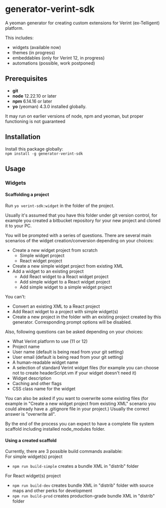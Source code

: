 # generator-verint-sdk

A yeoman generator for creating custom extensions for Verint (ex-Telligent) 
platform.

This includes: 
* widgets (available now)
* themes (in progress)
* embeddables (only for Verint 12, in progress)
* automations (possible, work postponed)

## Prerequisites

* **git**
* **node** 12.22.10 or later
* **npm** 6.14.16 or later
* **yo** (yeoman) 4.3.0 installed globally. 

It may run on earlier versions of node, npm and yeoman, but proper 
functioning is not guaranteed

## Installation

Install this package globally:  
`npm install -g generator-verint-sdk`

## Usage

### Widgets

#### Scaffolding a project

Run `yo verint-sdk:widget` in the folder of the project. 

Usually it's assumed that you have this folder under git version control, for 
example you created a bitbucket repository for your new project and cloned it 
to your PC.

You will be prompted with a series of questions. There are several main 
scenarios of the widget creation/conversion depending on your choices:

* Create a new widget project from scratch
  * Simple widget project
  * React widget project
* Create a new simple widget project from existing XML
* Add a widget to an existing project
  * Add React widget to a React widget project
  * Add simple widget to a React widget project
  * Add simple widget to a simple widget project

You can't:
* Convert an existing XML to a React project
* Add React widget to a project with simple widget(s)
* Create a new project in the folder with an existing project created by 
  this generator. Corresponding prompt options will be disabled.

Also, following questions can be asked depending on your choices:
* What Verint platform to use (11 or 12)
* Project name
* User name (default is being read from your git setting)
* User email (default is being read from your git setting)
* A human-readable widget name
* A selection of standard Verint widget files (for example you can choose 
  not to create headerScript.vm if your widget doesn't need it)
* Widget description
* Caching and other flags
* CSS class name for the widget

You can also be asked if you want to overwrite some existing files (for 
example in "Create a new widget project from existing XML" scenario you 
could already have a .gitignore file in your project.) Usually the correct 
answer is "overwrite all".

By the end of the process you can expect to have a complete file system 
scaffold including installed node_modules folder.

#### Using a created scaffold

Currently, there are 3 possible build commands available:  
For simple widget(s) project 
* `npm run build-simple` creates a bundle XML in "distrib" folder  

For React widget(s) project
* `npm run build-dev` creates bundle XML in "distrib" folder with source 
  maps and other perks for development
* `npm run build-prod` creates production-grade bundle XML in "distrib" folder 
